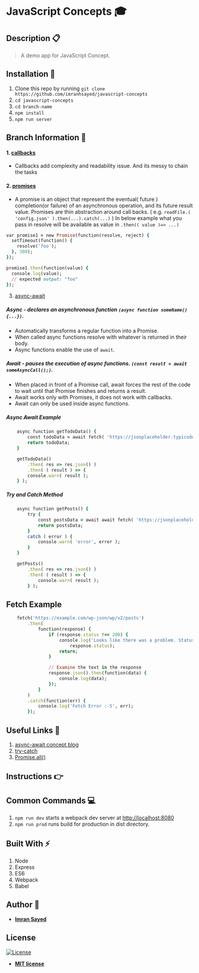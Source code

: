 # JavaScript Concepts :mortar_board:

## Description :clipboard:
> A demo app for JavaScript Concept.

## Installation :wrench:

1. Clone this repo by running `git clone https://github.com/imranhsayed/javascript-concepts`
2. `cd javascript-concepts`
3. `cd branch-name`
4. `npm install`
5. `npm run server`

## Branch Information :link:

#### 1. [callbacks]()

* Callbacks add complexity and readability issue. And its messy to chain the tasks

#### 2. [promises](https://github.com/imranhsayed/javascript-concepts/tree/promises)

* A promise is an object that represent the eventual( future ) completion(or failure) of an asynchronous operation, and its future result value.
Promises are thin abstraction around call backs. ( e.g. `readFile.( 'config.json' ).then(...).catch(...)` )
In below example what you pass in resolve will be available as value in `.then(( value )=> ...)`

```ruby
var promise1 = new Promise(function(resolve, reject) {
  setTimeout(function() {
    resolve('foo');
  }, 300);
});

promise1.then(function(value) {
  console.log(value);
  // expected output: "foo"
});
```

3. [async-await](https://github.com/imranhsayed/javascript-concepts/tree/async-await) 

##### Async - declares an asynchronous function `(async function someName(){...})`.
* Automatically transforms a regular function into a Promise.
* When called async functions resolve with whatever is returned in their body.
* Async functions enable the use of `await`.

##### Await - pauses the execution of async functions. `(const result = await someAsyncCall();)`.
* When placed in front of a Promise call, await forces the rest of the code to wait until that Promise finishes and returns a result.
* Await works only with Promises, it does not work with callbacks.
* Await can only be used inside async functions.

##### Async Await Example

```ruby
	async function getTodoData() {
		const todoData = await fetch( 'https://jsonplaceholder.typicode.com/todos/' );
		return todoData;
	}

	getTodoData()
		.then( res => res.json() )
		.then( ( result ) => {
		console.warn( result );
	} );
```


##### Try and Catch Method

```ruby
	async function getPosts() {
		try {
			const postsData = await await fetch( 'https://jsonplaceholder.typicode.com/posts/' );
			return postsData;
		}
		catch ( error ) {
			console.warn( 'error', error );
		}
	}

	getPosts()
		.then( res => res.json() )
		.then( ( result ) => {
			console.warn( result );
		} );

```

## Fetch Example
```ruby
	fetch('https://example.com/wp-json/wp/v2/posts')
		.then(
			function(response) {
				if (response.status !== 200) {
					console.log('Looks like there was a problem. Status Code: ' +
						response.status);
					return;
				}

				// Examine the text in the response
				response.json().then(function(data) {
					console.log(data);
				});
			}
		)
		.catch(function(err) {
			console.log('Fetch Error :-S', err);
		});
```

## Useful Links :link:

1. [async-await concept blog](https://tutorialzine.com/2017/07/javascript-async-await-explained)
2. [try-catch](https://www.w3schools.com/js/js_errors.asp)
3. [Promise.all()](https://developer.mozilla.org/en-US/docs/Web/JavaScript/Reference/Global_Objects/Promise/all)

## Instructions :point_right:

## Common Commands :computer:

1. `npm run dev` starts a webpack dev server at [http://localhost:8080](http://localhost:8080)
2. `npm run prod` runs build for production in dist directory. 

## Built With :zap:

1. Node
2. Express
3. ES6
4. Webpack
5. Babel

## Author :bust_in_silhouette:

* **[Imran Sayed](https://codeytek.com)**

## License

[![License](http://img.shields.io/:license-mit-blue.svg?style=flat-square)](http://badges.mit-license.org)

- **[MIT license](http://opensource.org/licenses/mit-license.php)**
